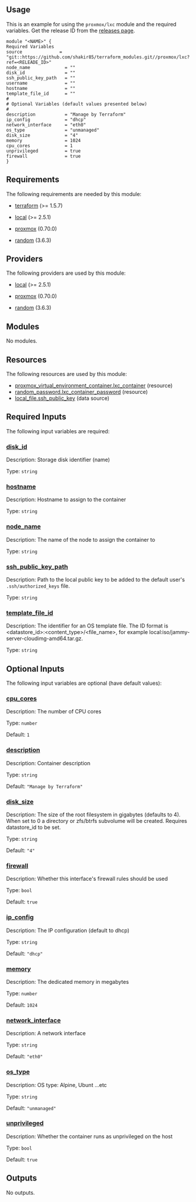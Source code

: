<!-- BEGIN_TF_DOCS -->
## Usage

This is an example for using the `proxmox/lxc` module and the required variables. Get the release ID from the [releases page](https://github.com/shakir85/Terraform-Modules/releases).

```hcl
module "<NAME>" {
Required Variables
source              = "git::https://github.com/shakir85/terraform_modules.git//proxmox/lxc?ref=<RELEADE_ID>"
node_name             = ""
disk_id               = ""
ssh_public_key_path   = ""
username              = ""
hostname              = ""
template_file_id      = ""
#
# Optional Variables (default values presented below)
#
description           = "Manage by Terraform"
ip_config             = "dhcp"
network_interface     = "eth0"
os_type               = "unmanaged"
disk_size             = "4"
memory                = 1024
cpu_cores             = 1
unprivileged          = true
firewall              = true
}
```

## Requirements

The following requirements are needed by this module:

- <a name="requirement_terraform"></a> [terraform](#requirement\_terraform) (>= 1.5.7)

- <a name="requirement_local"></a> [local](#requirement\_local) (>= 2.5.1)

- <a name="requirement_proxmox"></a> [proxmox](#requirement\_proxmox) (0.70.0)

- <a name="requirement_random"></a> [random](#requirement\_random) (3.6.3)

## Providers

The following providers are used by this module:

- <a name="provider_local"></a> [local](#provider\_local) (>= 2.5.1)

- <a name="provider_proxmox"></a> [proxmox](#provider\_proxmox) (0.70.0)

- <a name="provider_random"></a> [random](#provider\_random) (3.6.3)

## Modules

No modules.

## Resources

The following resources are used by this module:

- [proxmox_virtual_environment_container.lxc_container](https://registry.terraform.io/providers/bpg/proxmox/0.70.0/docs/resources/virtual_environment_container) (resource)
- [random_password.lxc_container_password](https://registry.terraform.io/providers/hashicorp/random/3.6.3/docs/resources/password) (resource)
- [local_file.ssh_public_key](https://registry.terraform.io/providers/hashicorp/local/latest/docs/data-sources/file) (data source)

## Required Inputs

The following input variables are required:

### <a name="input_disk_id"></a> [disk\_id](#input\_disk\_id)

Description: Storage disk identifier (name)

Type: `string`

### <a name="input_hostname"></a> [hostname](#input\_hostname)

Description: Hostname to assign to the container

Type: `string`

### <a name="input_node_name"></a> [node\_name](#input\_node\_name)

Description: The name of the node to assign the container to

Type: `string`

### <a name="input_ssh_public_key_path"></a> [ssh\_public\_key\_path](#input\_ssh\_public\_key\_path)

Description: Path to the local public key to be added to the default user's `.ssh/authorized_keys` file.

Type: `string`

### <a name="input_template_file_id"></a> [template\_file\_id](#input\_template\_file\_id)

Description: The identifier for an OS template file. The ID format is <datastore\_id>:<content\_type>/<file\_name>, for example local:iso/jammy-server-cloudimg-amd64.tar.gz.

Type: `string`

## Optional Inputs

The following input variables are optional (have default values):

### <a name="input_cpu_cores"></a> [cpu\_cores](#input\_cpu\_cores)

Description: The number of CPU cores

Type: `number`

Default: `1`

### <a name="input_description"></a> [description](#input\_description)

Description: Container description

Type: `string`

Default: `"Manage by Terraform"`

### <a name="input_disk_size"></a> [disk\_size](#input\_disk\_size)

Description: The size of the root filesystem in gigabytes (defaults to 4). When set to 0 a directory or zfs/btrfs subvolume will be created. Requires datastore\_id to be set.

Type: `string`

Default: `"4"`

### <a name="input_firewall"></a> [firewall](#input\_firewall)

Description: Whether this interface's firewall rules should be used

Type: `bool`

Default: `true`

### <a name="input_ip_config"></a> [ip\_config](#input\_ip\_config)

Description: The IP configuration (default to dhcp)

Type: `string`

Default: `"dhcp"`

### <a name="input_memory"></a> [memory](#input\_memory)

Description: The dedicated memory in megabytes

Type: `number`

Default: `1024`

### <a name="input_network_interface"></a> [network\_interface](#input\_network\_interface)

Description: A network interface

Type: `string`

Default: `"eth0"`

### <a name="input_os_type"></a> [os\_type](#input\_os\_type)

Description: OS type: Alpine, Ubunt ...etc

Type: `string`

Default: `"unmanaged"`

### <a name="input_unprivileged"></a> [unprivileged](#input\_unprivileged)

Description: Whether the container runs as unprivileged on the host

Type: `bool`

Default: `true`

## Outputs

No outputs.
<!-- END_TF_DOCS -->
